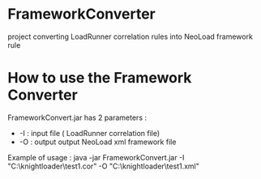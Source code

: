 # FrameworkConverter
project converting LoadRunner correlation rules into NeoLoad framework rule


#  How to use the Framework Converter 
FrameworkConvert.jar has 2 parameters :
- -I : input file ( LoadRunner correlation file)
- -O : output output NeoLoad xml framework file

Example of usage :
java -jar FrameworkConvert.jar -I "C:\knightloader\test1.cor" -O "C:\knightloader\test1.xml"
